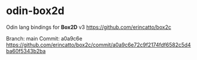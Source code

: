 # odin-box2d
Odin lang bindings for **Box2D** v3 https://github.com/erincatto/box2c

Branch: main Commit: a0a9c6e
https://github.com/erincatto/box2c/commit/a0a9c6e72c9f2174fdf6582c5d4ba60f5343b2ba
